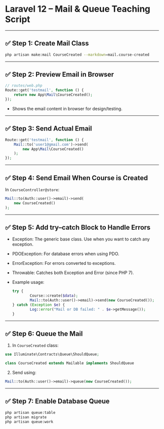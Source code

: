 # Laravel 12 – Mail & Queue Teaching Script

---

## ✅ Step 1: Create Mail Class

```bash
php artisan make:mail CourseCreated --markdown=mail.course-created
```

---

## ✅ Step 2: Preview Email in Browser

```php
// routes/web.php
Route::get('testmail', function () {
    return new App\Mail\CourseCreated();
});
```

- Shows the email content in browser for design/testing.

---

## ✅ Step 3: Send Actual Email

```php
Route::get('testmail', function () {
    Mail::to('user1@gmail.com')->send(
        new App\Mail\CourseCreated()
    );
});
```

---

## ✅ Step 4: Send Email When Course is Created

In `CourseController@store`:

```php
Mail::to(Auth::user()->email)->send(
    new CourseCreated()
);
```

---

## ✅ Step 5: Add try–catch Block to Handle Errors

- Exception: The generic base class. Use when you want to catch any exception.
- PDOException: For database errors when using PDO.
- ErrorException: For errors converted to exceptions.
- Throwable: Catches both Exception and Error (since PHP 7).

- Example usage:

    ```php
    try {
            Course::create($data);
            Mail::to(Auth::user()->email)->send(new CourseCreated());
    } catch (Exception $e) {
            Log::error("Mail or DB failed: " . $e->getMessage());
    }
    ```

---

## ✅ Step 6: Queue the Mail

1. In `CourseCreated` class:

```php
use Illuminate\Contracts\Queue\ShouldQueue;

class CourseCreated extends Mailable implements ShouldQueue
```

2. Send using:

```php
Mail::to(Auth::user()->email)->queue(new CourseCreated());
```

---

## ✅ Step 7: Enable Database Queue

```bash
php artisan queue:table
php artisan migrate
php artisan queue:work
```
